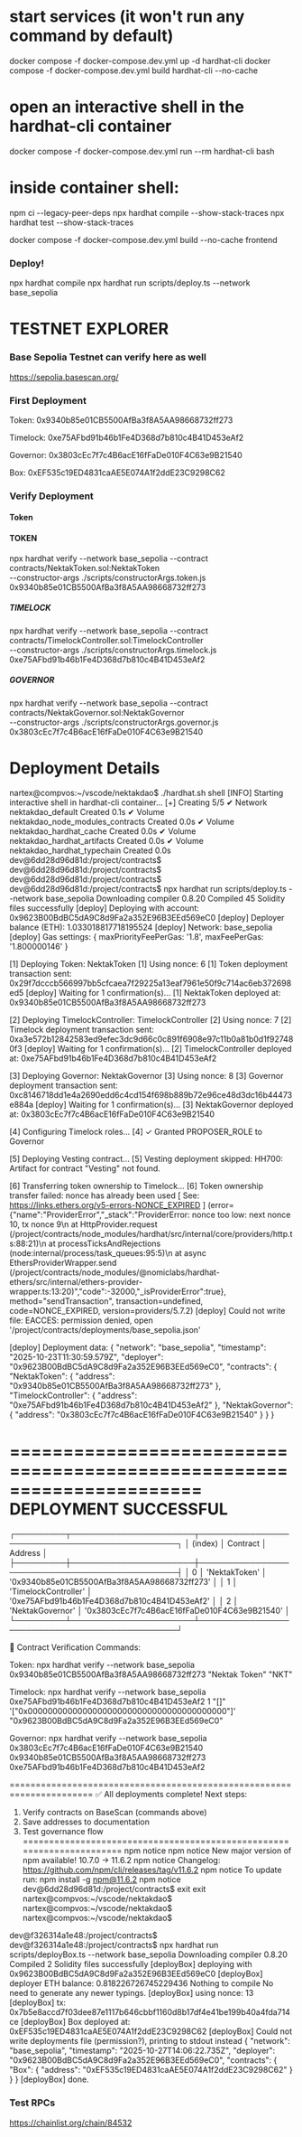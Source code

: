 

# start services (it won't run any command by default)
docker compose -f docker-compose.dev.yml up -d hardhat-cli
 docker compose -f docker-compose.dev.yml build hardhat-cli --no-cache


 
# open an interactive shell in the hardhat-cli container
docker compose -f docker-compose.dev.yml run --rm hardhat-cli bash

# inside container shell:
npm ci --legacy-peer-deps
npx hardhat compile --show-stack-traces
npx hardhat test --show-stack-traces




docker compose -f docker-compose.dev.yml build --no-cache frontend




### Deploy!

npx hardhat compile
npx hardhat run scripts/deploy.ts --network base_sepolia








# TESTNET EXPLORER


### Base Sepolia Testnet can verify here as well

https://sepolia.basescan.org/


### First Deployment

Token: 0x9340b85e01CB5500AfBa3f8A5AA98668732ff273

Timelock: 0xe75AFbd91b46b1Fe4D368d7b810c4B41D453eAf2

Governor: 0x3803cEc7f7c4B6acE16fFaDe010F4C63e9B21540

Box: 0xEF535c19ED4831caAE5E074A1f2ddE23C9298C62



### Verify Deployment



#### Token


#### TOKEN 
npx hardhat verify --network base_sepolia --contract contracts/NektakToken.sol:NektakToken \
  --constructor-args ./scripts/constructorArgs.token.js \
  0x9340b85e01CB5500AfBa3f8A5AA98668732ff273

##### TIMELOCK 
npx hardhat verify --network base_sepolia --contract contracts/TimelockController.sol:TimelockController \
  --constructor-args ./scripts/constructorArgs.timelock.js \
  0xe75AFbd91b46b1Fe4D368d7b810c4B41D453eAf2

##### GOVERNOR
npx hardhat verify --network base_sepolia --contract contracts/NektakGovernor.sol:NektakGovernor \
  --constructor-args ./scripts/constructorArgs.governor.js \
  0x3803cEc7f7c4B6acE16fFaDe010F4C63e9B21540

























# Deployment Details


nartex@compvos:~/vscode/nektakdao$ ./hardhat.sh shell
[INFO] Starting interactive shell in hardhat-cli container...
[+] Creating 5/5
 ✔ Network nektakdao_default                Created                 0.1s 
 ✔ Volume nektakdao_node_modules_contracts  Created                 0.0s 
 ✔ Volume nektakdao_hardhat_cache           Created                 0.0s 
 ✔ Volume nektakdao_hardhat_artifacts       Created                 0.0s 
 ✔ Volume nektakdao_hardhat_typechain       Created                 0.0s 
dev@6dd28d96d81d:/project/contracts$ 
dev@6dd28d96d81d:/project/contracts$ 
dev@6dd28d96d81d:/project/contracts$ 
dev@6dd28d96d81d:/project/contracts$ npx hardhat run scripts/deploy.ts --network base_sepolia
Downloading compiler 0.8.20
Compiled 45 Solidity files successfully
[deploy] Deploying with account: 0x9623B00BdBC5dA9C8d9Fa2a352E96B3EEd569eC0
[deploy] Deployer balance (ETH): 1.033018817718195524
[deploy] Network: base_sepolia
[deploy] Gas settings: { maxPriorityFeePerGas: '1.8', maxFeePerGas: '1.800000146' }

[1] Deploying Token: NektakToken
[1] Using nonce: 6
[1] Token deployment transaction sent: 0x29f7dcccb566997bb5cfcaea7f29225a13eaf7961e50f9c714ac6eb372698ed5
[deploy] Waiting for 1 confirmation(s)...
[1] NektakToken deployed at: 0x9340b85e01CB5500AfBa3f8A5AA98668732ff273

[2] Deploying TimelockController: TimelockController
[2] Using nonce: 7
[2] Timelock deployment transaction sent: 0xa3e572b12842583ed9efec3dc9d66c0c891f6908e97c11b0a81b0d1f927480f3
[deploy] Waiting for 1 confirmation(s)...
[2] TimelockController deployed at: 0xe75AFbd91b46b1Fe4D368d7b810c4B41D453eAf2

[3] Deploying Governor: NektakGovernor
[3] Using nonce: 8
[3] Governor deployment transaction sent: 0xc8146718dd1e4a2690edd6c4cd154f698b889b72e96ce48d3dc16b44473e884a
[deploy] Waiting for 1 confirmation(s)...
[3] NektakGovernor deployed at: 0x3803cEc7f7c4B6acE16fFaDe010F4C63e9B21540

[4] Configuring Timelock roles...
[4] ✓ Granted PROPOSER_ROLE to Governor

[5] Deploying Vesting contract...
[5] Vesting deployment skipped: HH700: Artifact for contract "Vesting" not found. 

[6] Transferring token ownership to Timelock...
[6] Token ownership transfer failed: nonce has already been used [ See: https://links.ethers.org/v5-errors-NONCE_EXPIRED ] (error={"name":"ProviderError","_stack":"ProviderError: nonce too low: next nonce 10, tx nonce 9\n    at HttpProvider.request (/project/contracts/node_modules/hardhat/src/internal/core/providers/http.ts:88:21)\n    at processTicksAndRejections (node:internal/process/task_queues:95:5)\n    at async EthersProviderWrapper.send (/project/contracts/node_modules/@nomiclabs/hardhat-ethers/src/internal/ethers-provider-wrapper.ts:13:20)","code":-32000,"_isProviderError":true}, method="sendTransaction", transaction=undefined, code=NONCE_EXPIRED, version=providers/5.7.2)
[deploy] Could not write file: EACCES: permission denied, open '/project/contracts/deployments/base_sepolia.json'

[deploy] Deployment data:
{
  "network": "base_sepolia",
  "timestamp": "2025-10-23T11:30:59.579Z",
  "deployer": "0x9623B00BdBC5dA9C8d9Fa2a352E96B3EEd569eC0",
  "contracts": {
    "NektakToken": {
      "address": "0x9340b85e01CB5500AfBa3f8A5AA98668732ff273"
    },
    "TimelockController": {
      "address": "0xe75AFbd91b46b1Fe4D368d7b810c4B41D453eAf2"
    },
    "NektakGovernor": {
      "address": "0x3803cEc7f7c4B6acE16fFaDe010F4C63e9B21540"
    }
  }
}

======================================================================
                    DEPLOYMENT SUCCESSFUL
======================================================================
┌─────────┬──────────────────────┬──────────────────────────────────────────────┐
│ (index) │       Contract       │                   Address                    │
├─────────┼──────────────────────┼──────────────────────────────────────────────┤
│    0    │    'NektakToken'     │ '0x9340b85e01CB5500AfBa3f8A5AA98668732ff273' │
│    1    │ 'TimelockController' │ '0xe75AFbd91b46b1Fe4D368d7b810c4B41D453eAf2' │
│    2    │   'NektakGovernor'   │ '0x3803cEc7f7c4B6acE16fFaDe010F4C63e9B21540' │
└─────────┴──────────────────────┴──────────────────────────────────────────────┘

📝 Contract Verification Commands:

Token:
  npx hardhat verify --network base_sepolia 0x9340b85e01CB5500AfBa3f8A5AA98668732ff273 "Nektak Token" "NKT"

Timelock:
  npx hardhat verify --network base_sepolia 0xe75AFbd91b46b1Fe4D368d7b810c4B41D453eAf2 1 "[]" '["0x0000000000000000000000000000000000000000"]' "0x9623B00BdBC5dA9C8d9Fa2a352E96B3EEd569eC0"

Governor:
  npx hardhat verify --network base_sepolia 0x3803cEc7f7c4B6acE16fFaDe010F4C63e9B21540 0x9340b85e01CB5500AfBa3f8A5AA98668732ff273 0xe75AFbd91b46b1Fe4D368d7b810c4B41D453eAf2

======================================================================
✅ All deployments complete! Next steps:
  1. Verify contracts on BaseScan (commands above)
  2. Save addresses to documentation
  3. Test governance flow
======================================================================
npm notice
npm notice New major version of npm available! 10.7.0 -> 11.6.2
npm notice Changelog: https://github.com/npm/cli/releases/tag/v11.6.2
npm notice To update run: npm install -g npm@11.6.2
npm notice
dev@6dd28d96d81d:/project/contracts$ exit
exit
nartex@compvos:~/vscode/nektakdao$ 
nartex@compvos:~/vscode/nektakdao$ 
nartex@compvos:~/vscode/nektakdao$ 





dev@f326314a1e48:/project/contracts$ 
dev@f326314a1e48:/project/contracts$ npx hardhat run scripts/deployBox.ts --network base_sepolia
Downloading compiler 0.8.20
Compiled 2 Solidity files successfully
[deployBox] deploying with 0x9623B00BdBC5dA9C8d9Fa2a352E96B3EEd569eC0
[deployBox] deployer ETH balance: 0.818226726745229436
Nothing to compile
No need to generate any newer typings.
[deployBox] using nonce: 13
[deployBox] tx: 0x7b5e8accd7f03dee87e1117b646cbbf1160d8b17df4e41be199b40a4fda714ce
[deployBox] Box deployed at: 0xEF535c19ED4831caAE5E074A1f2ddE23C9298C62
[deployBox] Could not write deployments file (permission?), printing to stdout instead
{
  "network": "base_sepolia",
  "timestamp": "2025-10-27T14:06:22.735Z",
  "deployer": "0x9623B00BdBC5dA9C8d9Fa2a352E96B3EEd569eC0",
  "contracts": {
    "Box": {
      "address": "0xEF535c19ED4831caAE5E074A1f2ddE23C9298C62"
    }
  }
}
[deployBox] done.













### Test RPCs

https://chainlist.org/chain/84532





